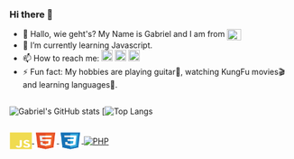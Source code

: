 ### Hi there 👋


- 👺 Hallo, wie geht's? My Name is Gabriel and I am from <img align="center" height="20" width="25" src="https://github.com/csmoore/country-flag-icons/blob/master/country-flags-4x3-png/br.png">
- 🌱 I’m currently learning Javascript.
- 📫 How to reach me: <a href="mailto:gabriell.ribeiro@yahoo.com" target="_blank"><img src="https://www.nicepng.com/png/full/136-1368647_mailicon-transparent-background-white-email-png.png" target="_blank"  height ="20" width="20"></a> <a href="https://gahbr.github.io/Curriculum-vitae/" target="_blank"><img src="https://www.clipartmax.com/png/middle/316-3160442_cv-png-png-free-cv-icon.png" target="_blank"  height ="20" width="20"></a> <a href="https://www.linkedin.com/in/gabriellribeiro1/" target="_blank"><img src="https://cdn.jsdelivr.net/gh/devicons/devicon/icons/linkedin/linkedin-original.svg" target="_blank"  height ="20" width="20"></a> 
- ⚡ Fun fact: My hobbies are playing guitar🎸, watching KungFu movies🎬 and learning languages📖.  

##
![Gabriel's GitHub stats](https://github-readme-stats.vercel.app/api?username=gahbr&show_icons=true&theme=dark) [![Top Langs](https://github-readme-stats.vercel.app/api/top-langs/?username=gahbr&theme=dark)


##
  <div>
<div style="display: inline_block">
  <a href= "#"><img align="center" alt="JS" height="30" width="40" src="https://raw.githubusercontent.com/devicons/devicon/master/icons/javascript/javascript-plain.svg">
  <img align="center" alt="HTML" height="30" width="40" src="https://raw.githubusercontent.com/devicons/devicon/master/icons/html5/html5-original.svg">
  <img align="center" alt="CSS" height="30" width="40" src="https://raw.githubusercontent.com/devicons/devicon/master/icons/css3/css3-original.svg">
  <img align="center" alt="PHP" height="40" width="40" img src="https://cdn.jsdelivr.net/gh/devicons/devicon/icons/php/php-plain.svg" />
  </a>
</div>

